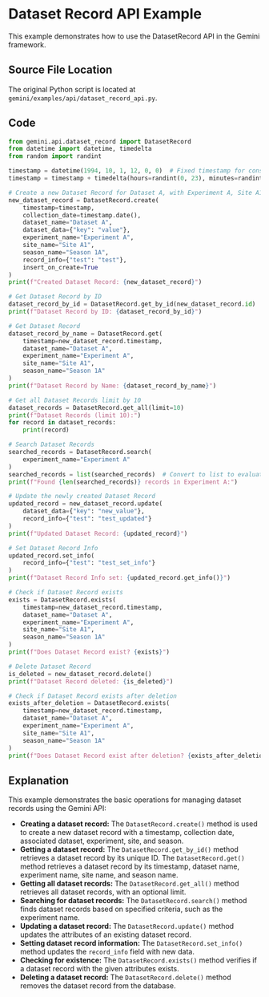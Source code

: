# Dataset Record API Example

This example demonstrates how to use the DatasetRecord API in the Gemini framework.

## Source File Location

The original Python script is located at `gemini/examples/api/dataset_record_api.py`.

## Code

```python
from gemini.api.dataset_record import DatasetRecord
from datetime import datetime, timedelta
from random import randint

timestamp = datetime(1994, 10, 1, 12, 0, 0)  # Fixed timestamp for consistency
timestamp = timestamp + timedelta(hours=randint(0, 23), minutes=randint(0, 59))  # Randomize time within the day

# Create a new Dataset Record for Dataset A, with Experiment A, Site A1 and Season 1A
new_dataset_record = DatasetRecord.create(
    timestamp=timestamp,
    collection_date=timestamp.date(),
    dataset_name="Dataset A",
    dataset_data={"key": "value"},
    experiment_name="Experiment A",
    site_name="Site A1",
    season_name="Season 1A",
    record_info={"test": "test"},
    insert_on_create=True
)
print(f"Created Dataset Record: {new_dataset_record}")

# Get Dataset Record by ID
dataset_record_by_id = DatasetRecord.get_by_id(new_dataset_record.id)
print(f"Dataset Record by ID: {dataset_record_by_id}")

# Get Dataset Record
dataset_record_by_name = DatasetRecord.get(
    timestamp=new_dataset_record.timestamp,
    dataset_name="Dataset A",
    experiment_name="Experiment A",
    site_name="Site A1",
    season_name="Season 1A"
)
print(f"Dataset Record by Name: {dataset_record_by_name}")

# Get all Dataset Records limit by 10
dataset_records = DatasetRecord.get_all(limit=10)
print(f"Dataset Records (limit 10):")
for record in dataset_records:
    print(record)

# Search Dataset Records
searched_records = DatasetRecord.search(
    experiment_name="Experiment A"
)
searched_records = list(searched_records)  # Convert to list to evaluate the generator
print(f"Found {len(searched_records)} records in Experiment A:")

# Update the newly created Dataset Record
updated_record = new_dataset_record.update(
    dataset_data={"key": "new_value"},
    record_info={"test": "test_updated"}
)
print(f"Updated Dataset Record: {updated_record}")

# Set Dataset Record Info
updated_record.set_info(
    record_info={"test": "test_set_info"}
)
print(f"Dataset Record Info set: {updated_record.get_info()}")

# Check if Dataset Record exists
exists = DatasetRecord.exists(
    timestamp=new_dataset_record.timestamp,
    dataset_name="Dataset A",
    experiment_name="Experiment A",
    site_name="Site A1",
    season_name="Season 1A"
)
print(f"Does Dataset Record exist? {exists}")

# Delete Dataset Record
is_deleted = new_dataset_record.delete()
print(f"Dataset Record deleted: {is_deleted}")

# Check if Dataset Record exists after deletion
exists_after_deletion = DatasetRecord.exists(
    timestamp=new_dataset_record.timestamp,
    dataset_name="Dataset A",
    experiment_name="Experiment A",
    site_name="Site A1",
    season_name="Season 1A"
)
print(f"Does Dataset Record exist after deletion? {exists_after_deletion}")
```

## Explanation

This example demonstrates the basic operations for managing dataset records using the Gemini API:

*   **Creating a dataset record:** The `DatasetRecord.create()` method is used to create a new dataset record with a timestamp, collection date, associated dataset, experiment, site, and season.
*   **Getting a dataset record:** The `DatasetRecord.get_by_id()` method retrieves a dataset record by its unique ID. The `DatasetRecord.get()` method retrieves a dataset record by its timestamp, dataset name, experiment name, site name, and season name.
*   **Getting all dataset records:** The `DatasetRecord.get_all()` method retrieves all dataset records, with an optional limit.
*   **Searching for dataset records:** The `DatasetRecord.search()` method finds dataset records based on specified criteria, such as the experiment name.
*   **Updating a dataset record:** The `DatasetRecord.update()` method updates the attributes of an existing dataset record.
*   **Setting dataset record information:** The `DatasetRecord.set_info()` method updates the `record_info` field with new data.
*   **Checking for existence:** The `DatasetRecord.exists()` method verifies if a dataset record with the given attributes exists.
*   **Deleting a dataset record:** The `DatasetRecord.delete()` method removes the dataset record from the database.
